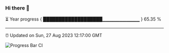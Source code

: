 ### Hi there 👋

⏳ Year progress { ███████████████████▁▁▁▁▁▁▁▁▁▁▁ } 65.35 %

---

⏰ Updated on Sun, 27 Aug 2023 12:17:00 GMT

![Progress Bar CI](https://github.com/liununu/liununu/workflows/Progress%20Bar%20CI/badge.svg)
